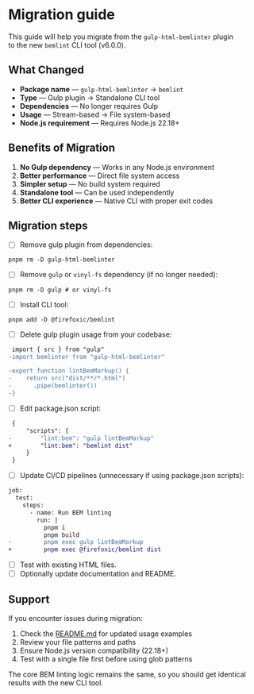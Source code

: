 # Migration guide

This guide will help you migrate from the `gulp-html-bemlinter` plugin to the new `bemlint` CLI tool (v6.0.0).

## What Changed

- **Package name** — `gulp-html-bemlinter` → `bemlint`
- **Type** — Gulp plugin → Standalone CLI tool
- **Dependencies** — No longer requires Gulp
- **Usage** — Stream-based → File system-based
- **Node.js requirement** — Requires Node.js 22.18+

## Benefits of Migration

1. **No Gulp dependency** — Works in any Node.js environment
2. **Better performance** — Direct file system access
3. **Simpler setup** — No build system required
4. **Standalone tool** — Can be used independently
5. **Better CLI experience** — Native CLI with proper exit codes

## Migration steps

- [ ] Remove gulp plugin from dependencies:

```shell
pnpm rm -D gulp-html-bemlinter
```

- [ ] Remove `gulp` or `vinyl-fs` dependency (if no longer needed):

```shell
pnpm rm -D gulp # or vinyl-fs
```

- [ ] Install CLI tool:

```shell
pnpm add -D @firefoxic/bemlint
```

- [ ] Delete gulp plugin usage from your codebase:

```diff
 import { src } from "gulp"
-import bemlinter from "gulp-html-bemlinter"

-export function lintBemMarkup() {
-    return src("dist/**/*.html")
-      .pipe(bemlinter())
-}
```

- [ ] Edit package.json script:

```diff
 {
     "scripts": {
-        "lint:bem": "gulp lintBemMarkup"
+        "lint:bem": "bemlint dist"
     }
 }
```

- [ ] Update CI/CD pipelines (unnecessary if using package.json scripts):

```diff
job:
  test:
    steps:
      - name: Run BEM linting
        run: |
          pnpm i
          pnpm build
-         pnpm exec gulp lintBemMarkup
+         pnpm exec @firefoxic/bemlint dist
```

- [ ] Test with existing HTML files.
- [ ] Optionally update documentation and README.

## Support

If you encounter issues during migration:

1. Check the [README.md](README.md) for updated usage examples
2. Review your file patterns and paths
3. Ensure Node.js version compatibility (22.18+)
4. Test with a single file first before using glob patterns

The core BEM linting logic remains the same, so you should get identical results with the new CLI tool.
